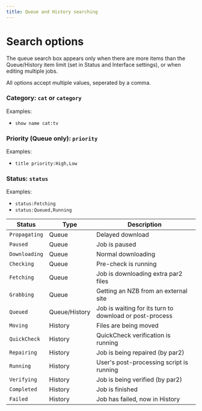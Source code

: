 ```yaml
---
title: Queue and History searching
---
```


# Search options

The queue search box appears only when there are more items than the Queue/History item limit (set in Status and Interface settings), or when editing multiple jobs.

All options accept multiple values, seperated by a comma.

### Category: `cat` or `category`

Examples: 
 * `show name cat:tv`

### Priority (Queue only): `priority`
Examples:  
* `title priority:High,Low`

### Status: `status`

Examples:  
* `status:Fetching`
* `status:Queued,Running`

<table class="table table-bordered table-hover">
  <thead>
    <tr>
      <th>Status</th>
      <th>Type</th>
      <th>Description</th>
    </tr>
  </thead>
  <tbody>
    <tr>
      <td><code>Propagating</code></td>
      <td>Queue</td>
      <td>Delayed download</td>
    </tr>
    <tr>
      <td><code>Paused</code></td>
      <td>Queue</td>
      <td>Job is paused</td>
    </tr>
    <tr>
      <td><code>Downloading</code></td>
      <td>Queue</td>
      <td>Normal downloading</td>
    </tr>
    <tr>
      <td><code>Checking</code></td>
      <td>Queue</td>
      <td>Pre-check is running</td>
    </tr>
    <tr>
      <td><code>Fetching</code></td>
      <td>Queue</td>
      <td>Job is downloading extra par2 files</td>
    </tr>
    <tr>
      <td><code>Grabbing</code></td>
      <td>Queue</td>
      <td>Getting an NZB from an external site</td>
    </tr>
    <tr>
      <td><code>Queued</code></td>
      <td>Queue/History</td>
      <td>Job is waiting for its turn to download or post-process</td>
    </tr>
    <tr>
      <td><code>Moving</code></td>
      <td>History</td>
      <td>Files are being moved</td>
    </tr>
    <tr>
      <td><code>QuickCheck</code></td>
      <td>History</td>
      <td>QuickCheck verification is running</td>
    </tr>
    <tr>
      <td><code>Repairing</code></td>
      <td>History</td>
      <td>Job is being repaired (by par2)</td>
    </tr>
    <tr>
      <td><code>Running</code></td>
      <td>History</td>
      <td>User's post-processing script is running</td>
    </tr>
    <tr>
      <td><code>Verifying</code></td>
      <td>History</td>
      <td>Job is being verified (by par2)</td>
    </tr>
    <tr>
      <td><code>Completed</code></td>
      <td>History</td>
      <td>Job is finished</td>
    </tr>
    <tr>
      <td><code>Failed</code></td>
      <td>History</td>
      <td>Job has failed, now in History</td>
    </tr>
  </tbody>
</table>

